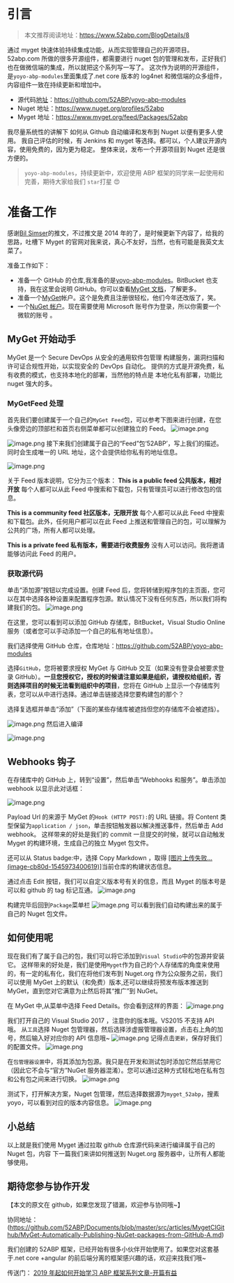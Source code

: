  # 引言

> 本文推荐阅读地址：https://www.52abp.com/BlogDetails/8

通过 myget 快速体验持续集成功能，从而实现管理自己的开源项目。
52abp.com 所做的很多开源组件，都需要进行 nuget 包的管理和发布，正好我们也在做微信端的集成，所以就把这个系列写一写了。
这次作为说明的开源组件，是`yoyo-abp-modules`里面集成了.net core 版本的 log4net 和微信端的众多组件，内容组件一致在持续更新和增加中。

- 源代码[地址](https://github.com/52ABP/yoyo-abp-modules)：https://github.com/52ABP/yoyo-abp-modules
- Nuget 地址：https://www.nuget.org/profiles/52abp
- Myget 地址：https://www.myget.org/feed/Packages/52abp

我尽量系统性的讲解下 如何从 Github 自动编译和发布到 Nuget 以便有更多人使用。
我自己评估的时候，有 Jenkins 和 myget 等选择。都可以，个人建议开源内容，使用免费的，因为更为稳定。
整体来说，发布一个开源项目到 Nuget 还是很方便的。

> `yoyo-abp-modules`，持续更新中，欢迎使用 ABP 框架的同学来一起使用和完善，期待大家给我们 `star`打星 😍

# 准备工作

感谢[Bil Simser](https://weblogs.asp.net/bsimser)的推文，不过推文是 2014 年的了，是时候更新下内容了，给我的思路，吐槽下 Myget 的官网对我来说，真心不友好，当然，也有可能是我英文太菜了。

准备工作如下：

- 准备一个 GitHub 的仓库,我准备的是[yoyo-abp-modules](https://github.com/52ABP/yoyo-abp-modules)。BitBucket 也支持，我在这里会说明 GitHub。你可以查看[MyGet 文档](https://docs.myget.org/)，了解更多。
- 准备一个[MyGet](https://www.myget.org/)帐户。这个是免费且注册很轻松，他们今年还改版了，笑。
- 一个[NuGet 帐户](https://www.nuget.org/)。现在需要使用 Microsoft 账号作为登录，所以你需要一个微软的账号 。

## MyGet 开始动手

MyGet 是一个 Secure DevOps 从安全的通用软件包管理
构建服务，漏洞扫描和许可证合规性开始，以实现安全的 DevOps 自动化。
提供的方式是开源免费，私有收费的模式，也支持本地化的部署，当然他的特点是 本地化私有部署，功能比 nuget 强大的多。

### MyGetFeed 处理

首先我们要创建属于一个自己的`MyGet Feed`包，可以参考下图来进行创建，在您头像旁边的顶部栏和首页右侧菜单都可以创建独立的 Feed。
![image.png](https://upload-images.jianshu.io/upload_images/1979022-0d342419de7ae66f.png?imageMogr2/auto-orient/strip%7CimageView2/2/w/1240)

![image.png](https://upload-images.jianshu.io/upload_images/1979022-a6c36c7172f2f777.png?imageMogr2/auto-orient/strip%7CimageView2/2/w/1240)
接下来我们创建属于自己的“Feed”包‘52ABP’，写上我们的描述。同时会生成唯一的 URL 地址，这个会提供给你私有的地址信息。

![image.png](https://upload-images.jianshu.io/upload_images/1979022-7adef80dda0cad0a.png?imageMogr2/auto-orient/strip%7CimageView2/2/w/1240)

关于 Feed 版本说明，它分为三个版本：
**This is a public feed 公共版本，相对开放**
每个人都可以从此 Feed 中搜索和下载包，只有管理员可以进行修改包的信息。

**This is a community feed 社区版本，无限开放**
每个人都可以从此 Feed 中搜索和下载包。此外，任何用户都可以在此 Feed 上推送和管理自己的包，可以理解为公共的广场，所有人都可以处理。

**This is a private feed 私有版本，需要进行收费服务**
没有人可以访问。我将邀请能够访问此 Feed 的用户。

### 获取源代码

单击“添加源”按钮以完成设置。创建 Feed 后，您将转储到程序包的主页面，您可以在其中选择各种设置来配置程序包源。默认情况下没有任何东西，所以我们将构建我们的包。
![image.png](https://upload-images.jianshu.io/upload_images/1979022-d9031097ef1469f5.png?imageMogr2/auto-orient/strip%7CimageView2/2/w/1240)

在这里，您可以看到可以添加 GitHub 存储库，BitBucket，Visual Studio Online 服务（或者您可以手动添加一个自己的私有地址信息）。

我们选择使用 GitHub 仓库，仓库地址：https://github.com/52ABP/yoyo-abp-modules

选择`GitHub`，您将被要求授权 MyGet 与 GitHub 交互（如果没有登录会被要求登录 GitHub）。**一旦您授权它，授权的时候请注意如果是组织，请授权给组织，否则选择项目的时候无法看到组织中的项目**，您将在 GitHub 上显示一个存储库列表，您可以从中进行选择。通过单击链接选择您要构建包的那个？

选择复选框并单击“添加”（下面的某些存储库被遮挡但您的存储库不会被遮挡）。

![image.png](https://upload-images.jianshu.io/upload_images/1979022-94d8594c76455e49.png?imageMogr2/auto-orient/strip%7CimageView2/2/w/1240)
然后进入编译

![image.png](https://upload-images.jianshu.io/upload_images/1979022-7a35467bb446a2e0.png?imageMogr2/auto-orient/strip%7CimageView2/2/w/1240)

## Webhooks 钩子

在存储库中的 GitHub 上，转到“设置”，然后单击“Webhooks 和服务”。单击添加 webhook 以显示此对话框：

![image.png](https://upload-images.jianshu.io/upload_images/1979022-ad49e1ce236dc1d7.png?imageMogr2/auto-orient/strip%7CimageView2/2/w/1240)

Payload Url 的来源于 MyGet 的`Hook (HTTP POST):`的 URL 链接。将 Content 类型保留为`application / json`，单击按钮触发器以解决推送事件，然后单击 Add webhook。
这样带来的好处是我们的 commit 一旦提交的时候，就可以自动触发 Myget 的构建环境，生成自己的独立 Myget 包文件。

还可以从 Status badge:中，选择 Copy Markdown ，取得  [[图片上传失败...(image-cb80d-1545973400619)]](https://www.myget.org/)当前仓库的构建状态信息。

通过点击 Edit 按钮，我们可以自定义版本号有关的信息，而且 Myget 的版本号是可以和 github 的 tag 标记互通。
![image.png](https://upload-images.jianshu.io/upload_images/1979022-d5c1b26b53fef2ff.png?imageMogr2/auto-orient/strip%7CimageView2/2/w/1240)

构建完毕后回到`Package`菜单栏
![image.png](https://upload-images.jianshu.io/upload_images/1979022-dbc714b3a2a169a2.png?imageMogr2/auto-orient/strip%7CimageView2/2/w/1240)
可以看到我们自动构建出来的属于自己的 Nuget 包文件。

## 如何使用呢

现在我们有了属于自己的包，我们可以将它添加到`Visual Studio`中的包源并安装它。
这样带来的好处是，我们是使用`Myget`作为自己的个人存储库的角度来使用的，有一定的私有化，我们在将他们发布到 Nuget.org 作为公众服务之前，我们可以使用 MyGet 上的默认（和免费）版本,还可以继续将预发布版本推送到 MyGet，直到您对它满意为止然后将其“推广”到 NuGet。

在 MyGet 中,从菜单中选择 Feed Details。你会看到这样的界面：
![image.png](https://upload-images.jianshu.io/upload_images/1979022-dd4aadb9ff9620a2.png?imageMogr2/auto-orient/strip%7CimageView2/2/w/1240)

我们打开自己的 Visual Studio 2017 ，注意你的版本哦。VS2015 不支持 API 哦。
从`工具`选择 Nuget 包管理器，然后选择涉虚报管理器设置，点击右上角的加号，然后输入好对应你的 API 信息哦~
![image.png](https://upload-images.jianshu.io/upload_images/1979022-fd47288ef406403e.png?imageMogr2/auto-orient/strip%7CimageView2/2/w/1240)
记得点击`更新`，保存好我们的配置文件。
![image.png](https://upload-images.jianshu.io/upload_images/1979022-b36a9268647c6b54.png?imageMogr2/auto-orient/strip%7CimageView2/2/w/1240)

在`包管理器设置`中，将其添加为包源。我只是在开发和测试包时添加它然后禁用它（因此它不会与“官方”NuGet 服务器混淆）。您可以通过这种方式轻松地在私有包和公有包之间来进行切换。
![image.png](https://upload-images.jianshu.io/upload_images/1979022-eff9d6678414eff1.png?imageMogr2/auto-orient/strip%7CimageView2/2/w/1240)


测试下，打开解决方案，Nuget 包管理，然后选择数据源为`myget_52abp`，搜素 yoyo，可以看到对应的版本内容信息。
![image.png](https://upload-images.jianshu.io/upload_images/1979022-22ff21a521421f7c.png?imageMogr2/auto-orient/strip%7CimageView2/2/w/1240)


## 小总结

以上就是我们使用 Myget 通过拉取 github 仓库源代码来进行编译属于自己的 Nuget 包，内容
下一篇我们来讲如何推送到 Nuget.org 服务器中，让所有人都能够使用。

## 期待您参与协作开发

【本文的原文在 github，如果您发现了错漏，欢迎参与协同哦~】

协同地址：(https://github.com/52ABP/Documents/blob/master/src/articles/MygetCIGithub/MyGet-Automatically-Publishing-NuGet-packages-from-GitHub-A.md)

我们创建的 52ABP 框架，已经开始有很多小伙伴开始使用了。如果您对这套基于.net core +angular 的前后端分离的框架感兴趣的话，欢迎来找我们哦~

传送门： [2019 年起如何开始学习 ABP 框架系列文章-开篇有益](https://www.52abp.com/Wiki/52abp/latest/docs/Introduction)
